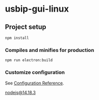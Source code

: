 # usbip-gui-linux

## Project setup

```
npm install
```

### Compiles and minifies for production

```
npm run electron:build
```

### Customize configuration

See [Configuration Reference](https://cli.vuejs.org/config/).

nodejs@14.18.3